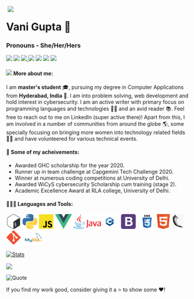 
<img align='right' src='Entry.gif' width='500"'>

# Vani Gupta :unicorn:

### Pronouns - She/Her/Hers
  
  [<img src="https://img.icons8.com/color/48/000000/linkedin.png" width="3.5%"/>](https://www.linkedin.com/in/vanigupta20024/)
  [<img src="https://img.icons8.com/bubbles/50/4a90e2/domain.png" width="3.5%"/>](https://vanigupta20024.github.io)
  <a href="mailto:topcoder69@gmail.com"> <img src="https://img.icons8.com/fluent/48/000000/gmail.png" width="3.5%"/> </a>
  [<img src="https://img.icons8.com/fluent/48/4a90e2/github.png" width="3.5%"/>](https://github.com/vanigupta20024)
  [<img src="https://img.icons8.com/color/48/000000/twitter.png" width="3.5%"/>](https://twitter.com/VaniGupta24)
  [<img src="https://img.icons8.com/color/48/4a90e2/GeeksforGeeks.png" width="3.5%"/>](https://auth.geeksforgeeks.org/user/vanigupta20024/articles)
  [<img src="https://img.icons8.com/color/48/000000/stackoverflow.png"/>](https://stackoverflow.com/users/12706049/vani-gupta)
  
  #### <img src="https://img.icons8.com/emoji/48/000000/woman-technologyst.png"/> More about me:
  
  I am **master's student** :mortar_board:, pursuing my degree in Computer Applications from **Hyderabad, India** :school:. I am into problem solving, web development and hold interest in cybersecurity. I am an active writer with primary focus on programming languages and technologies :memo::pencil: and an avid reader :books:. Feel free to reach out to me on LinkedIn (super active there)! Apart from this, I am involved in a number of communities from around the globe :earth_americas:, some specially focusing on bringing more women into technology related fields :woman_scientist: and have volunteered for various technical events. 
  
  #### :1st_place_medal: Some of my acheivements:
  
  * Awarded GHC scholarship for the year 2020.
  * Runner up in team challenge at Capgemini Tech Challenge 2020.
  * Winner at numerous coding competitions at University of Delhi.
  * Awarded WiCyS cybersecurity Scholarship cum training (stage 2).
  * Academic Excellence Award at RLA college, University of Delhi.
  
  #### 👨🏻‍💻 Languages and Tools: <br />
  <code><img height="40" src="https://github.com/vanigupta20024/vanigupta20024/blob/main/images/bash.png"></code>
  <code><img height="40" src="https://github.com/vanigupta20024/vanigupta20024/blob/main/images/python.png"></code>
  <code><img height="40" src="https://github.com/vanigupta20024/vanigupta20024/blob/main/images/js.png"></code>
  <code><img height="40" src="https://github.com/vanigupta20024/vanigupta20024/blob/main/images/vue.png"></code>
  <code><img height="40" src="https://github.com/vanigupta20024/vanigupta20024/blob/main/images/java.png"></code>
  <code><img height="40" src="https://github.com/vanigupta20024/vanigupta20024/blob/main/images/cpp.png"></code>
  <code><img height="40" src="https://github.com/vanigupta20024/vanigupta20024/blob/main/images/bootstrap.png"></code>
  <code><img height="40" src="https://github.com/vanigupta20024/vanigupta20024/blob/main/images/css.png"></code>
  <code><img height="40" src="https://github.com/vanigupta20024/vanigupta20024/blob/main/images/html.png"></code>
  <code><img height="40" src="https://github.com/vanigupta20024/vanigupta20024/blob/main/images/flask.png"></code>
  <code><img height="40" src="https://github.com/vanigupta20024/vanigupta20024/blob/main/images/git.png"></code>
  <code><img height="40" src="https://github.com/vanigupta20024/vanigupta20024/blob/main/images/sql.png"></code>

  
  [![Stats](https://github-readme-stats.vercel.app/api?username=vanigupta20024&show_icons=true&theme=radical)](https://github-readme-stats.vercel.app/api?username=vanigupta20024&show_icons=true&theme=radical)&nbsp; &nbsp; &nbsp; &nbsp; &nbsp; &nbsp; &nbsp; &nbsp; &nbsp; &nbsp; 
  
  
  <img height=175 align="center" src="https://github-readme-stats.vercel.app/api/top-langs/?username=vanigupta20024&hide=c%23,powershell,java&title_color=2aa889&text_color=99d1ce&icon_color=2bbc8a&bg_color=0c1014&langs_count=8&layout=compact" />
  
  
![Quote](https://github-readme-quotes.herokuapp.com/quote?theme=dark)

 If you find my work good, consider giving it a ⭐ to show some ❤️!
